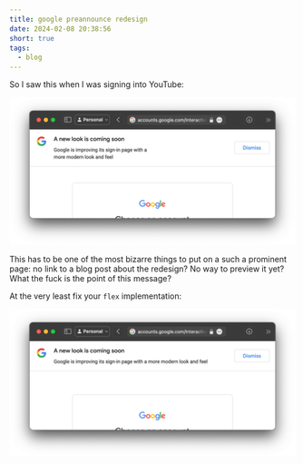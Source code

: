 ```yaml
---
title: google preannounce redesign
date: 2024-02-08 20:38:56
short: true
tags:
  - blog
---
```


So I saw this when I was signing into YouTube:

![A screenshot showing a google preannounce redesign](/2024/02/08/google-preannounce-redesign/beforeFlex.png)

This has to be one of the most bizarre things to put on a such a prominent page: no link to a blog post about the redesign? No way to preview it yet? What the fuck is the point of this message?

At the very least fix your `flex` implementation:

![A screenshot showing a google preannounce redesign](/2024/02/08/google-preannounce-redesign/afterFlex.png)
